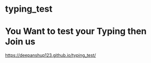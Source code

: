 # typing_test

# You Want to test your Typing then Join us
https://deepanshup123.github.io/typing_test/
